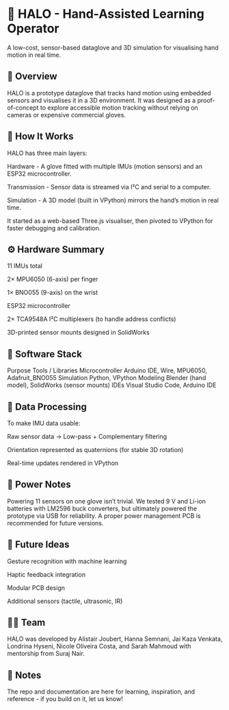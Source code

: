# 🧤 HALO - Hand-Assisted Learning Operator

A low-cost, sensor-based dataglove and 3D simulation for visualising hand motion in real time.

## 👋 Overview

HALO is a prototype dataglove that tracks hand motion using embedded sensors and visualises it in a 3D environment.
It was designed as a proof-of-concept to explore accessible motion tracking without relying on cameras or expensive commercial gloves.

## 🧩 How It Works

HALO has three main layers:

Hardware - A glove fitted with multiple IMUs (motion sensors) and an ESP32 microcontroller.

Transmission - Sensor data is streamed via I²C and serial to a computer.

Simulation - A 3D model (built in VPython) mirrors the hand’s motion in real time.

It started as a web-based Three.js visualiser, then pivoted to VPython for faster debugging and calibration.

## ⚙️ Hardware Summary

11 IMUs total

2× MPU6050 (6-axis) per finger

1× BNO055 (9-axis) on the wrist

ESP32 microcontroller

2× TCA9548A I²C multiplexers (to handle address conflicts)

3D-printed sensor mounts designed in SolidWorks


## 🧠 Software Stack
Purpose	Tools / Libraries
Microcontroller	Arduino IDE, Wire, MPU6050, Adafruit_BNO055
Simulation	Python, VPython
Modeling	Blender (hand model), SolidWorks (sensor mounts)
IDEs	Visual Studio Code, Arduino IDE
## 🧰 Data Processing

To make IMU data usable:

Raw sensor data → Low-pass + Complementary filtering

Orientation represented as quaternions (for stable 3D rotation)

Real-time updates rendered in VPython

## 🔋 Power Notes

Powering 11 sensors on one glove isn’t trivial.
We tested 9 V and Li-ion batteries with LM2596 buck converters, but ultimately powered the prototype via USB for reliability.
A proper power management PCB is recommended for future versions.

## 🚀 Future Ideas

Gesture recognition with machine learning

Haptic feedback integration

Modular PCB design

Additional sensors (tactile, ultrasonic, IR)

## 🧑‍💻 Team

HALO was developed by
Alistair Joubert, Hanna Semnani, Jai Kaza Venkata, Londrina Hyseni, Nicole Oliveira Costa, and Sarah Mahmoud
with mentorship from Suraj Nair.

## 💬 Notes
The repo and documentation are here for learning, inspiration, and reference - if you build on it, let us know!
